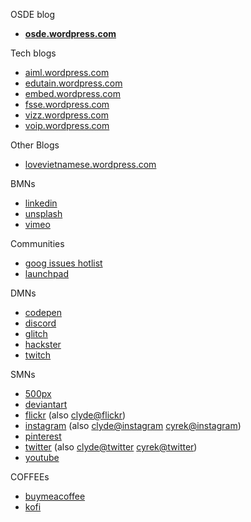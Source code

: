 OSDE blog
- **[osde.wordpress.com](https://osde8info.wordpress.com)**

Tech blogs
- [aiml.wordpress.com](https://aidlml.wordpress.com)
- [edutain.wordpress.com](https://edutain8.wordpress.com)
- [embed.wordpress.com](https://embed8.wordpress.com)
- [fsse.wordpress.com](https://fsse8info.wordpress.com)
- [vizz.wordpress.com](https://vizz8info.wordpress.com)
- [voip.wordpress.com](https://voippix.wordpress.com)

Other Blogs
- [lovevietnamese.wordpress.com](https://lovevietnamese.wordpress.com/)

BMNs
- [linkedin](https://www.linkedin.com/)
- [unsplash](https://unsplash.com/@osde8info)
- [vimeo](https://vimeo.com/osde8info)

Communities
- [goog issues hotlist](https://issuetracker.google.com/hotlists/1743334)
- [launchpad](https://launchpad.net/~osde8info)
 
DMNs
- [codepen](https://codepen.io/osde8info/)
- [discord](https://discord.com/channels/@me)
- [glitch](https://glitch.com/@osde8info)
- [hackster](https://www.hackster.io/osde8info)
- [twitch](https://www.twitch.tv/)

SMNs
- [500px](https://500px.com/p/osde8info?view=photos)
- [deviantart](https://www.deviantart.com/osde8info)
- [flickr](https://www.flickr.com/photos/osde-info/) (also [clyde@flickr](https://www.flickr.com/photos/fsse-info/))
- [instagram](https://www.instagram.com/osde8info/) (also [clyde@instagram](https://www.instagram.com/fsse8info/) [cyrek@instagram](https://www.instagram.com/vizz8info/))
- [pinterest](https://www.pinterest.co.uk/osde8info/_saved/)
- [twitter](https://twitter.com/osde8info) (also [clyde@twitter](https://twitter.com/fsse8info) [cyrek@twitter](https://twitter.com/vizz8info))
- [youtube](https://www.youtube.com/channel/UC9qzSmzQ720lUlSWM8Q37Mw)

COFFEEs
- [buymeacoffee](https://www.buymeacoffee.com/VbmwyiF)
- [kofi](https://ko-fi.com/osde8info)
